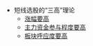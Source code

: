 

*  短线选股的“三高”理论
   * [涨幅要高  ](https://weread.qq.com/web/reader/0b8326e0717d2e8c0b8ab95kaab325601eaab3238922e53)
   * [主力资金参与程度要高](https://weread.qq.com/web/reader/0b8326e0717d2e8c0b8ab95kaab325601eaab3238922e53)
   * [板块呼应度要高](https://weread.qq.com/web/reader/0b8326e0717d2e8c0b8ab95kaab325601eaab3238922e53)
